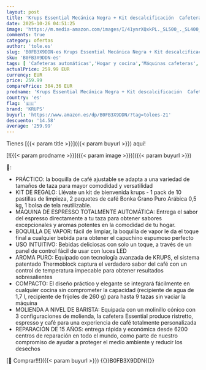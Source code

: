 ```yaml
---
layout: post
title: 'Krups Essential Mecánica Negra + Kit descalcificación  Cafetera Superautomática  Mecánica  Espumador de leche  EA8108OM'
date: 2025-10-26 04:51:25
image: 'https://m.media-amazon.com/images/I/41ynrXQxkPL._SL500_._SL400_.jpg'
comments: true
category: ofertas
author: 'tole.es'
slug: 'B0FB3X9DDN-es Krups Essential Mecánica Negra + Kit descalcificación...'
sku: 'B0FB3X9DDN-es'
tags: [ 'Cafeteras automáticas','Hogar y cocina','Máquinas cafeteras','Utensilios para café y té','cafetera','krups','🇪🇸', ]
actualPrice: 259.99 EUR
currency: EUR
price: 259.99
comparePrice: 304.36 EUR
prodname: 'Krups Essential Mecánica Negra + Kit descalcificación  Cafetera Superautomática  Mecánica  Espumador de leche  EA8108OM'
country: 'es'
flag: '🇪🇸'
brand: 'KRUPS'
buyurl: 'https://www.amazon.es/dp/B0FB3X9DDN/?tag=tolees-21'
descuento: '14.58'
average: '259.99'
---
```


Tienes [{{< param title >}}]({{< param buyurl >}}) aqui!

[![{{< param prodname >}}]({{< param image >}})]({{< param buyurl >}})

🔎:

- PRÁCTICO: la boquilla de café ajustable se adapta a una variedad de tamaños de taza para mayor comodidad y versatilidad
- KIT DE REGALO: Llévate un kit de bienvenida krups - 1 pack de 10 pastillas de limpieza, 2 paquetes de café Bonka Grano Puro Arábica 0,5 kg, 1 bolsa de tela reutilizable.
- MÁQUINA DE ESPRESSO TOTALMENTE AUTOMÁTICA: Entrega el sabor del espresso directamente a tu taza para obtener sabores excepcionales y aromas potentes en la comodidad de tu hogar.
- BOQUILLA DE VAPOR: fácil de limpiar, la boquilla de vapor le da el toque final a cualquier bebida para obtener el capuchino espumoso perfecto
- USO INTUITIVO: Bebidas deliciosas con solo un toque, a través de un panel de control fácil de usar con luces LED
- AROMA PURO: Equipado con tecnología avanzada de KRUPS, el sistema patentado Thermoblock captura el verdadero sabor del café con un control de temperatura impecable para obtener resultados sobresalientes
- COMPACTO: El diseño práctico y elegante se integrará fácilmente en cualquier cocina sin comprometer la capacidad (recipiente de agua de 1,7 l, recipiente de frijoles de 260 g) para hasta 9 tazas sin vaciar la máquina
- MOLIENDA A NIVEL DE BARISTA: Equipada con un molinillo cónico con 3 configuraciones de molienda, la cafetera Essential produce ristretto, espresso y café para una experiencia de café totalmente personalizada
- REPARACIÓN DE 15 AÑOS: entrega rápida y económica desde 6200 centros de reparación en todo el mundo, como parte de nuestro compromiso de ayudar a proteger el medio ambiente y reducir los desechos

[🛒 Comprar!!!]({{< param buyurl >}})
{{<world>}}B0FB3X9DDN{{</world>}}
